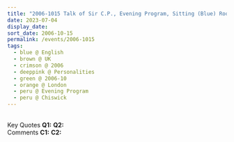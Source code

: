 ```yaml
---
title: "2006-1015 Talk of Sir C.P., Evening Program, Sitting (Blue) Room, Āśhram, Chiswick, London W4, UK"
date: 2023-07-04
display_date: 
sort_date: 2006-10-15
permalink: /events/2006-1015
tags:
  - blue @ English
  - brown @ UK
  - crimson @ 2006
  - deeppink @ Personalities
  - green @ 2006-10
  - orange @ London
  - peru @ Evening Program
  - peru @ Chiswick
---
```


<br>

<wave-list>
  <list-title color="DarkSeaGreen" width="55">Key Quotes</list-title>
  <list-item color="BlanchedAlmond" width="280"><b>Q1:</b> <i></i></list-item>
  <list-item color="Lavender" width="280"><b>Q2:</b> <i></i></list-item>
</wave-list>

<br>

<wave-list>
  <list-title color="DarkSeaGreen" width="55">Comments</list-title>
  <list-item color="BlanchedAlmond" width="280"><b>C1:</b> <i></i></list-item>
  <list-item color="Lavender" width="280"><b>C2:</b> <i></i></list-item>
</wave-list>